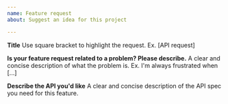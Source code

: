 ```yaml
---
name: Feature request
about: Suggest an idea for this project

---
```

**Title**
Use square bracket to highlight the request. Ex. [API request]

**Is your feature request related to a problem? Please describe.**
A clear and concise description of what the problem is. Ex. I'm always frustrated when [...]

**Describe the API you'd like**
A clear and concise description of the API spec you need for this feature.

